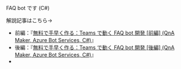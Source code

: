 FAQ bot です (C#)

解説記事はこちら→ 
* 前編：『[無料で手早く作る：Teams で動く FAQ bot 開発 [前編] (QnA Maker, Azure Bot Services, C#)](https://zenn.dev/chomado/articles/8ab50af04b52cc)』
* 後編：『[無料で手早く作る：Teams で動く FAQ bot 開発 [後編] (QnA Maker, Azure Bot Services, C#)](https://zenn.dev/chomado/articles/7c67cdaed48b7f)』
* 
